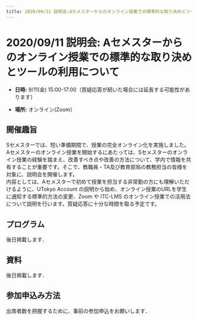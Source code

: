 ```yaml
---
title: 2020/09/11 説明会:Aセメスターからのオンライン授業での標準的な取り決めとツールの利用について
---
```


# 2020/09/11  説明会: Aセメスターからのオンライン授業での標準的な取り決めとツールの利用について

* **日時:** 9/11(金) 15:00-17:00（質疑応答が続いた場合には延長する可能性があります）

* **場所:** オンライン(Zoom）


## 開催趣旨

Sセメスターでは、短い準備期間で、授業の完全オンライン化を実施しました。Aセメスターのオンライン授業を開始するにあたっては、Sセメスターのオンライン授業の経験を踏まえ、改善すべき点や改善の方法について、学内で情報を共有することが重要です。そこで、教職員・TA及び教育部局の教務担当の皆様を対象に、説明会を開催します。<br>
内容としては、Aセメスターで初めて授業を担当する非常勤の方にも理解いただけるように、UTokyo Account の説明から始め、オンライン授業のURLを学生に通知する標準的方法の変更、Zoom や ITC-LMS のオンライン授業での活用法について説明を行います。質疑応答に十分な時間を取る予定です。


## プログラム

後日掲載します．

## 資料

後日掲載します．

## 参加申込み方法

出席者数を把握するために、事前の参加申込をお願いします．


